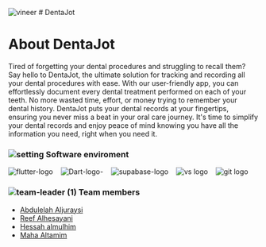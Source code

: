 ![vineer](https://github.com/hsmulhim/Final-tuwaiq-project/assets/74217487/847f2fa8-f206-47b0-aefa-3c69e6729fc7) # DentaJot



# About DentaJot
Tired of forgetting your dental procedures and struggling to recall them? Say hello to DentaJot, the ultimate solution for tracking and recording all your dental procedures with ease. With our user-friendly app, you can effortlessly document every dental treatment performed on each of your teeth. No more wasted time, effort, or money trying to remember your dental history. DentaJot puts your dental records at your fingertips, ensuring you never miss a beat in your oral care journey. It's time to simplify your dental records and enjoy peace of mind knowing you have all the information you need, right when you need it.


### ![setting](https://github.com/flutter-team5/Checky/assets/101333803/bee58cf6-76ec-4877-835a-2cf06bdbd6e2) Software enviroment
![flutter-logo](https://github.com/flutter-team5/Checky/assets/101333803/fbd80d57-221e-4b92-89e8-023be41d1373)&nbsp; &nbsp;
![Dart-logo-](https://github.com/flutter-team5/Checky/assets/101333803/6916a448-567b-4262-b425-b1f7da11622e)&nbsp; &nbsp;
![supabase-logo](https://github.com/flutter-team5/Checky/assets/101333803/8e60e5bd-7d08-4a5f-8c50-e17e3c891af3)&nbsp; &nbsp;
![vs logo](https://github.com/flutter-team5/Checky/assets/101333803/3ba7fccf-ee9f-46f0-a7a7-0746a1dbe370)&nbsp; &nbsp;
![git logo](https://github.com/flutter-team5/Checky/assets/101333803/5095eccf-97a0-4649-8e26-0f86fe39e338)


###  ![team-leader (1)](https://github.com/flutter-team5/Checky/assets/101333803/4cd7c315-bf8f-4ec7-ae1d-f6b8882fde89) Team members
- [Abdulelah Aljuraysi](https://github.com/36nv)
- [Reef Alhesayani](https://github.com/reef-mohammad)
- [Hessah almulhim](https://github.com/hsmulhim)
- [Maha Altamim](https://github.com/iMaha0)
